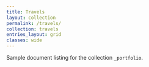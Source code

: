 ```yaml
---
title: Travels
layout: collection
permalink: /travels/
collection: travels
entries_layout: grid
classes: wide
---
```


Sample document listing for the collection `_portfolio`.
